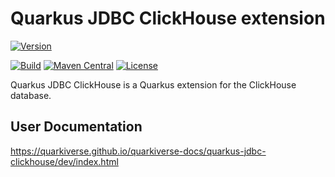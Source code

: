# Quarkus JDBC ClickHouse extension

[![Version](https://img.shields.io/maven-central/v/io.quarkiverse.quarkus-jdbc-clickhouse/quarkus-jdbc-clickhouse?logo=apache-maven&style=flat-square)](https://search.maven.org/artifact/io.quarkiverse.quarkus-jdbc-clickhouse/quarkus-jdbc-clickhouse)

[![Build](<https://img.shields.io/github/workflow/status/quarkiverse/quarkus-jdbc-clickhouse/Build?logo=GitHub&style=flat-square>)](https://github.com/quarkiverse/quarkus-jdbc-clickhouse/actions?query=workflow%3ABuild)
[![Maven Central](https://img.shields.io/maven-central/v/io.quarkiverse.quarkus.jdbc/quarkus-jdbc-clickhouse.svg?label=Maven%20Central&style=flat-square)](https://search.maven.org/artifact/io.quarkiverse.quarkus.jdbc/quarkus-jdbc-clickhouse)
[![License](https://img.shields.io/badge/License-Apache%202.0-blue.svg?style=flat-square)](https://opensource.org/licenses/Apache-2.0)

Quarkus JDBC ClickHouse is a Quarkus extension for the ClickHouse database.

## User Documentation

https://quarkiverse.github.io/quarkiverse-docs/quarkus-jdbc-clickhouse/dev/index.html
